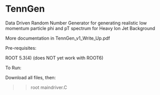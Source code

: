 # TennGen
Data Driven Random Number Generator for generating realistic low momentum particle phi and pT spectrum for Heavy Ion Jet Background

More documentation in TennGen_v1_Write_Up.pdf

Pre-requisites:

ROOT 5.3(4) (does NOT yet work with ROOT6)

To Run:

Download all files, then:

>> root maindriver.C
